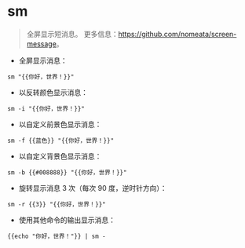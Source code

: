 # sm

> 全屏显示短消息。
> 更多信息：<https://github.com/nomeata/screen-message>。

- 全屏显示消息：

`sm "{{你好，世界！}}"`

- 以反转颜色显示消息：

`sm -i "{{你好，世界！}}"`

- 以自定义前景色显示消息：

`sm -f {{蓝色}} "{{你好，世界！}}"`

- 以自定义背景色显示消息：

`sm -b {{#008888}} "{{你好，世界！}}"`

- 旋转显示消息 3 次（每次 90 度，逆时针方向）：

`sm -r {{3}} "{{你好，世界！}}"`

- 使用其他命令的输出显示消息：

`{{echo "你好，世界！"}} | sm -`